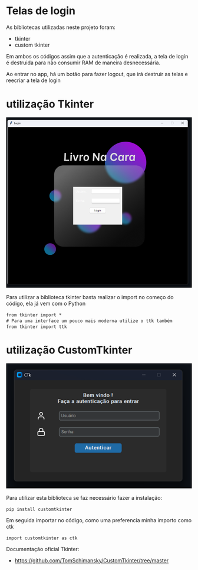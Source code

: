 # Telas de login

As bibliotecas utilizadas neste projeto foram:

- tkinter
- custom tkinter

Em ambos os códigos assim que a autenticação é realizada, a tela de login é destruida para não consumir RAM de maneira desnecessária.

Ao entrar no app, há um botão para fazer logout, que irá destruir as telas e reecriar a tela de login

# utilização Tkinter

![alt text](imagens/image.png)

Para utilizar a biblioteca tkinter basta realizar o import no começo do código, ela já vem com o Python

```
from tkinter import *
# Para uma interface um pouco mais moderna utilize o ttk também
from tkinter import ttk
```

# utilização CustomTkinter

![alt text](imagens/image-1.png)

Para utilizar esta biblioteca se faz necessário fazer a instalação:

```
pip install customtkinter
```

Em seguida importar no código, como uma preferencia minha importo como ctk

```
import customtkinter as ctk
```

Documentação oficial Tkinter:

- https://github.com/TomSchimansky/CustomTkinter/tree/master
